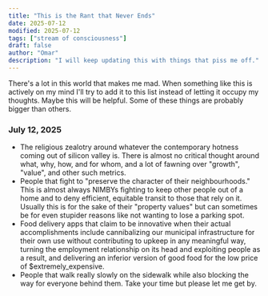 ```yaml
---
title: "This is the Rant that Never Ends"
date: 2025-07-12
modified: 2025-07-12
tags: ["stream of consciousness"]
draft: false
author: "Omar"
description: "I will keep updating this with things that piss me off."
---
```


There's a lot in this world that makes me mad. When something like this is actively on my mind I'll try to add it to this list instead of letting it occupy my thoughts. Maybe this will be helpful. Some of these things are probably bigger than others.

### July 12, 2025

- The religious zealotry around whatever the contemporary hotness coming out of silicon valley is. There is almost no critical thought around what, why, how, and for whom, and a lot of fawning over "growth", "value", and other such metrics.
- People that fight to "preserve the character of their neighbourhoods." This is almost always NIMBYs fighting to keep other people out of a home and to deny efficient, equitable transit to those that rely on it. Usually this is for the sake of their "property values" but can sometimes be for even stupider reasons like not wanting to lose a parking spot.
- Food delivery apps that claim to be innovative when their actual accomplishments include cannibalizing our municipal infrastructure for their own use without contributing to upkeep in any meaningful way, turning the employment relationship on its head and exploiting people as a result, and delivering an inferior version of good food for the low price of $extremely_expensive.
- People that walk really slowly on the sidewalk while also blocking the way for everyone behind them. Take your time but please let me get by.